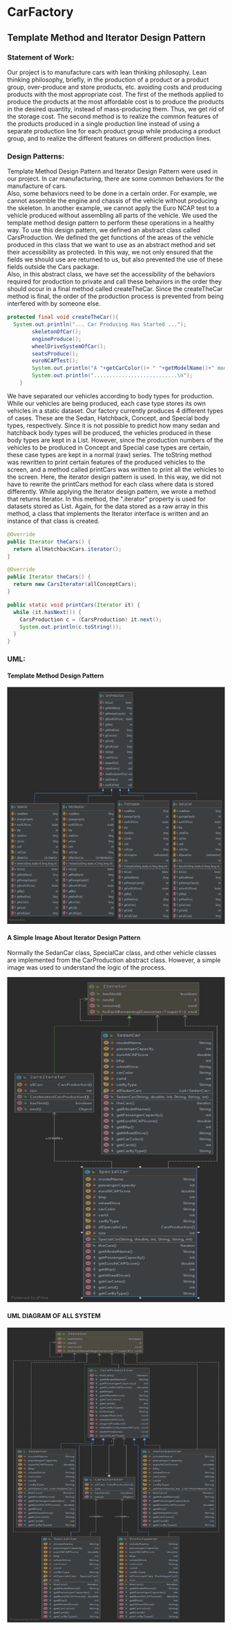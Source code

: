 # CarFactory

## Template Method and Iterator Design Pattern
### Statement of Work:
Our project is to manufacture cars with lean thinking philosophy. Lean thinking philosophy,
briefly, in the production of a product or a product group, over-produce and store products, etc. avoiding costs and producing products with the most appropriate cost.
The first of the methods applied to produce the products at the most affordable cost is to produce the products in the desired quantity, instead of mass-producing them.
Thus, we get rid of the storage cost. The second method is to realize the common features of the products produced in a single production line
instead of using a separate production line for each product group while producing a product group, and to realize the different features on different production lines.

### Design Patterns:
Template Method Design Pattern and Iterator Design Pattern were used in our project.
In car manufacturing, there are some common behaviors for the manufacture of cars. </br>
Also, some behaviors need to be done in a certain order. For example, we cannot assemble the engine and chassis of the vehicle without producing the skeleton.
In another example, we cannot apply the Euro NCAP test to a vehicle produced without assembling all parts of the vehicle.
We used the template method design pattern to perform these operations in a healthy way.
To use this design pattern, we defined an abstract class called CarsProduction. 
We defined the get functions of the areas of the vehicle produced in this class that we want to use as an abstract method and set their accessibility as protected.
In this way, we not only ensured that the fields we should use are returned to us, but also prevented the use of these fields outside the Cars package. </br>
Also, in this abstract class, we have set the accessibility of the behaviors required for production to private and call these behaviors in the order
they should occur in a final method called createTheCar. Since the createTheCar method is final, 
the order of the production process is prevented from being interfered with by someone else. </br>

```java
protected final void createTheCar(){
  System.out.println("... Car Producing Has Started ...");
        skeletonOfCar();
        engineProduce();
        wheelDriveSystemOfCar();
        seatsProduce();
        euroNCAPTest();
        System.out.println("A "+getCarColor()+ " "+getModelName()+" model vehicle was produced.");
        System.out.println("...........................\n");
    }
```

We have separated our vehicles according to body types for production.
While our vehicles are being produced, each case type stores its own vehicles in a static dataset.
Our factory currently produces 4 different types of cases. These are the Sedan, Hatchback, Concept, and Special body types, respectively.
Since it is not possible to predict how many sedan and hatchback body types will be produced, the vehicles produced in these body types are kept in a List.
However, since the production numbers of the vehicles to be produced in Concept and Special case types are certain,
these case types are kept in a normal (raw) series. The toString method was rewritten to print certain features of the produced vehicles to the screen,
and a method called printCars was written to print all the vehicles to the screen.
Here, the iterator design pattern is used. In this way, we did not have to rewrite the printCars method for each class where data is stored differently.
While applying the Iterator design pattern, we wrote a method that returns Iterator. In this method, the ".iterator" property is used for datasets stored as List.
Again, for the data stored as a raw array in this method, a class that implements the Iterator interface is written and an instance of that class is created.

```java
@Override
public Iterator theCars() {
  return allHatchbackCars.iterator();
}
```

```java
@Override
public Iterator theCars() {
  return new CarsIterator(allConceptCars);
}
```

```java
public static void printCars(Iterator it) {
  while (it.hasNext()) {
    CarsProduction c = (CarsProduction) it.next();
    System.out.println(c.toString());
  }
}
```

### UML:
#### Template Method Design Pattern

![UML](https://github.com/KeremTAN/CarFactory/blob/master/img/template.png) </br>

#### A Simple Image About Iterator Design Pattern
Normally the SedanCar class, SpecialCar class, and other vehicle classes are implemented from the CarProduction abstract class.
However, a simple image was used to understand the logic of the process.

![UML](https://github.com/KeremTAN/CarFactory/blob/master/img/iterator.png) </br>

#### UML DIAGRAM OF ALL SYSTEM
![UML](https://github.com/KeremTAN/CarFactory/blob/master/img/umlDiagram.png) </br>
